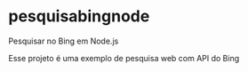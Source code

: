 # pesquisabingnode
Pesquisar no Bing em Node.js

Esse projeto é uma exemplo de pesquisa web com API do Bing
